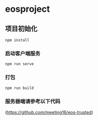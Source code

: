 # eosproject

## 项目初始化
```
npm install
```

### 启动客户端服务
```
npm run serve
```

### 打包
```
npm run build
```

### 服务器端请参考以下代码
(https://github.com/meeting16/eos-trusted)



